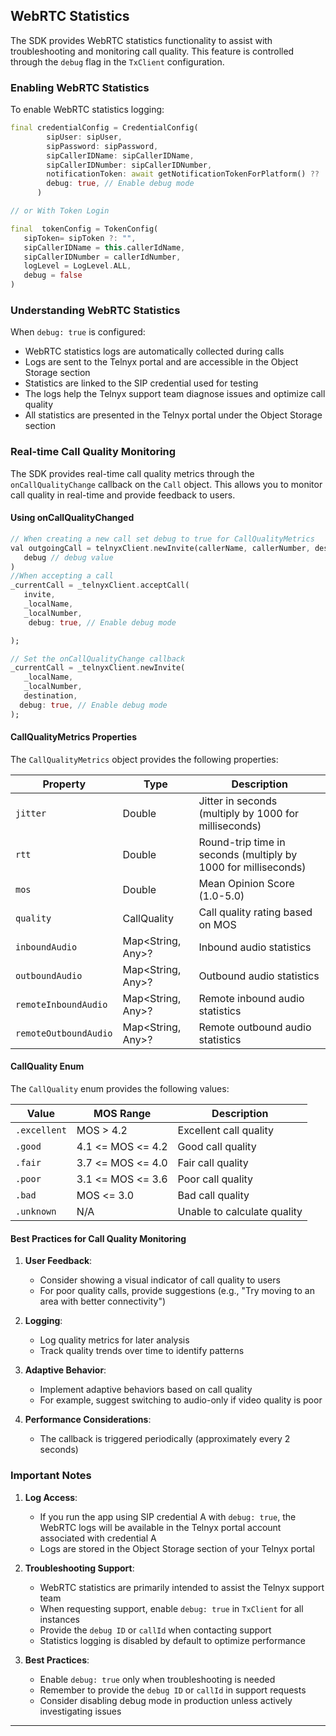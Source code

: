## WebRTC Statistics

The SDK provides WebRTC statistics functionality to assist with troubleshooting and monitoring call quality. This feature is controlled through the `debug` flag in the `TxClient` configuration.

### Enabling WebRTC Statistics

To enable WebRTC statistics logging:

```dart
final credentialConfig = CredentialConfig(
        sipUser: sipUser,
        sipPassword: sipPassword,
        sipCallerIDName: sipCallerIDName,
        sipCallerIDNumber: sipCallerIDNumber,
        notificationToken: await getNotificationTokenForPlatform() ?? '',
        debug: true, // Enable debug mode
      )

// or With Token Login

final  tokenConfig = TokenConfig(
   sipToken= sipToken ?: "",
   sipCallerIDName = this.callerIdName,
   sipCallerIDNumber = callerIdNumber,
   logLevel = LogLevel.ALL,
   debug = false
)
```

### Understanding WebRTC Statistics

When `debug: true` is configured:
- WebRTC statistics logs are automatically collected during calls
- Logs are sent to the Telnyx portal and are accessible in the Object Storage section
- Statistics are linked to the SIP credential used for testing
- The logs help the Telnyx support team diagnose issues and optimize call quality
- All statistics are presented in the Telnyx portal under the Object Storage section


### Real-time Call Quality Monitoring

The SDK provides real-time call quality metrics through the `onCallQualityChange` callback on the `Call` object. This allows you to monitor call quality in real-time and provide feedback to users.

#### Using onCallQualityChanged

```Dart
// When creating a new call set debug to true for CallQualityMetrics
val outgoingCall = telnyxClient.newInvite(callerName, callerNumber, destinationNumber, clientState, customHeaders, 
   debug // debug value
)
//When accepting a call
_currentCall = _telnyxClient.acceptCall(
   invite,
   _localName,
   _localNumber,
    debug: true, // Enable debug mode

);

// Set the onCallQualityChange callback
_currentCall = _telnyxClient.newInvite(
   _localName,
   _localNumber,
   destination,
  debug: true, // Enable debug mode
);

```

#### CallQualityMetrics Properties

The `CallQualityMetrics` object provides the following properties:

| Property | Type | Description |
|----------|------|-------------|
| `jitter` | Double | Jitter in seconds (multiply by 1000 for milliseconds) |
| `rtt` | Double | Round-trip time in seconds (multiply by 1000 for milliseconds) |
| `mos` | Double | Mean Opinion Score (1.0-5.0) |
| `quality` | CallQuality | Call quality rating based on MOS |
| `inboundAudio` | Map<String, Any>? | Inbound audio statistics |
| `outboundAudio` | Map<String, Any>? | Outbound audio statistics |
| `remoteInboundAudio` | Map<String, Any>? | Remote inbound audio statistics |
| `remoteOutboundAudio` | Map<String, Any>? | Remote outbound audio statistics |

#### CallQuality Enum

The `CallQuality` enum provides the following values:

| Value | MOS Range | Description |
|-------|-----------|-------------|
| `.excellent` | MOS > 4.2 | Excellent call quality |
| `.good` | 4.1 <= MOS <= 4.2 | Good call quality |
| `.fair` | 3.7 <= MOS <= 4.0 | Fair call quality |
| `.poor` | 3.1 <= MOS <= 3.6 | Poor call quality |
| `.bad` | MOS <= 3.0 | Bad call quality |
| `.unknown` | N/A | Unable to calculate quality |

#### Best Practices for Call Quality Monitoring

1. **User Feedback**:
    - Consider showing a visual indicator of call quality to users
    - For poor quality calls, provide suggestions (e.g., "Try moving to an area with better connectivity")

2. **Logging**:
    - Log quality metrics for later analysis
    - Track quality trends over time to identify patterns

3. **Adaptive Behavior**:
    - Implement adaptive behaviors based on call quality
    - For example, suggest switching to audio-only if video quality is poor

4. **Performance Considerations**:
    - The callback is triggered periodically (approximately every 2 seconds)

### Important Notes

1. **Log Access**:
    - If you run the app using SIP credential A with `debug: true`, the WebRTC logs will be available in the Telnyx portal account associated with credential A
    - Logs are stored in the Object Storage section of your Telnyx portal

2. **Troubleshooting Support**:
    - WebRTC statistics are primarily intended to assist the Telnyx support team
    - When requesting support, enable `debug: true` in `TxClient` for all instances
    - Provide the `debug ID` or `callId` when contacting support
    - Statistics logging is disabled by default to optimize performance

3. **Best Practices**:
    - Enable `debug: true` only when troubleshooting is needed
    - Remember to provide the `debug ID` or `callId` in support requests
    - Consider disabling debug mode in production unless actively investigating issues

---
</br>
